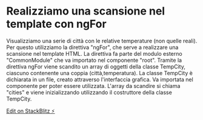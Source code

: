 # Realizziamo una scansione nel template con ngFor

Visualizziamo una serie di città con le relative temperature (non quelle reali).
Per questo utilizziamo la direttiva "ngFor", che serve a realizzare una scansione nel template HTML.
La direttiva fa parte del modulo esterno "CommonModule" che va importato nel componente "root".
Tramite la direttiva ngFor viene scandito un array di oggetti della classe TempCity, ciascuno contenente una coppia (città,temperatura).
La classe TempCity è dichiarata in un file, creato attraverso l'interfaccia grafica. Va importata nel componente per poter essere utilizzata.
L'array da scandire si chiama "cities" e viene inizializzando utilizzando il costruttore della classe TempCity.

[Edit on StackBlitz ⚡️](https://stackblitz.com/edit/angular-2wtzrm)
